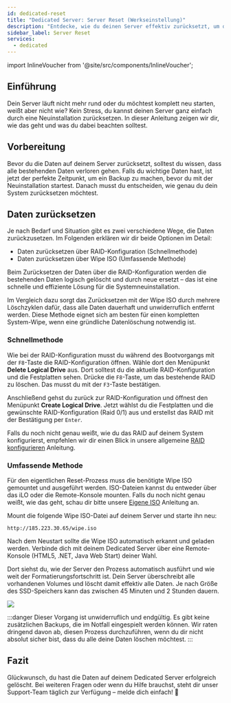 ```yaml
---
id: dedicated-reset
title: "Dedicated Server: Server Reset (Werkseinstellung)"
description: "Entdecke, wie du deinen Server effektiv zurücksetzt, um die Performance wiederherzustellen oder frisch zu starten – inklusive sicherer Datenlöschung → Jetzt mehr erfahren"
sidebar_label: Server Reset
services:
  - dedicated
---
```


import InlineVoucher from '@site/src/components/InlineVoucher';

## Einführung

Dein Server läuft nicht mehr rund oder du möchtest komplett neu starten, weißt aber nicht wie? Kein Stress, du kannst deinen Server ganz einfach durch eine Neuinstallation zurücksetzen. In dieser Anleitung zeigen wir dir, wie das geht und was du dabei beachten solltest.

<InlineVoucher />



## Vorbereitung

Bevor du die Daten auf deinem Server zurücksetzt, solltest du wissen, dass alle bestehenden Daten verloren gehen. Falls du wichtige Daten hast, ist jetzt der perfekte Zeitpunkt, um ein Backup zu machen, bevor du mit der Neuinstallation startest. Danach musst du entscheiden, wie genau du dein System zurücksetzen möchtest.



## Daten zurücksetzen

Je nach Bedarf und Situation gibt es zwei verschiedene Wege, die Daten zurückzusetzen. Im Folgenden erklären wir dir beide Optionen im Detail:

- Daten zurücksetzen über RAID-Konfiguration (Schnellmethode)
- Daten zurücksetzen über Wipe ISO (Umfassende Methode)

Beim Zurücksetzen der Daten über die RAID-Konfiguration werden die bestehenden Daten logisch gelöscht und durch neue ersetzt – das ist eine schnelle und effiziente Lösung für die Systemneuinstallation.

Im Vergleich dazu sorgt das Zurücksetzen mit der Wipe ISO durch mehrere Löschzyklen dafür, dass alle Daten dauerhaft und unwiderruflich entfernt werden. Diese Methode eignet sich am besten für einen kompletten System-Wipe, wenn eine gründliche Datenlöschung notwendig ist.



### Schnellmethode

Wie bei der RAID-Konfiguration musst du während des Bootvorgangs mit der `F8`-Taste die RAID-Konfiguration öffnen. Wähle dort den Menüpunkt **Delete Logical Drive** aus. Dort solltest du die aktuelle RAID-Konfiguration und die Festplatten sehen. Drücke die `F8`-Taste, um das bestehende RAID zu löschen. Das musst du mit der `F3`-Taste bestätigen.

Anschließend gehst du zurück zur RAID-Konfiguration und öffnest den Menüpunkt **Create Logical Drive**. Jetzt wählst du die Festplatten und die gewünschte RAID-Konfiguration (Raid 0/1) aus und erstellst das RAID mit der Bestätigung per `Enter`.

Falls du noch nicht genau weißt, wie du das RAID auf deinem System konfigurierst, empfehlen wir dir einen Blick in unsere allgemeine [RAID konfigurieren](dedicated-raid.md) Anleitung.



### Umfassende Methode

Für den eigentlichen Reset-Prozess muss die benötigte Wipe ISO gemountet und ausgeführt werden. ISO-Dateien kannst du entweder über das iLO oder die Remote-Konsole mounten. Falls du noch nicht genau weißt, wie das geht, schau dir bitte unsere [Eigene ISO](http://localhost:3000/guides/docs/dedicated-iso) Anleitung an.

Mount die folgende Wipe ISO-Datei auf deinem Server und starte ihn neu:


```
http://185.223.30.65/wipe.iso
```

Nach dem Neustart sollte die Wipe ISO automatisch erkannt und geladen werden. Verbinde dich mit deinem Dedicated Server über eine Remote-Konsole (HTML5, .NET, Java Web Start) deiner Wahl.

Dort siehst du, wie der Server den Prozess automatisch ausführt und wie weit der Formatierungsfortschritt ist. Dein Server überschreibt alle vorhandenen Volumes und löscht damit effektiv alle Daten. Je nach Größe des SSD-Speichers kann das zwischen 45 Minuten und 2 Stunden dauern.

![](https://screensaver01.zap-hosting.com/index.php/s/4nfaexaqiK78t6e/preview)



:::danger
Dieser Vorgang ist unwiderruflich und endgültig. Es gibt keine zusätzlichen Backups, die im Notfall eingespielt werden können.
Wir raten dringend davon ab, diesen Prozess durchzuführen, wenn du dir nicht absolut sicher bist, dass du alle deine Daten löschen möchtest.
:::



## Fazit

Glückwunsch, du hast die Daten auf deinem Dedicated Server erfolgreich gelöscht. Bei weiteren Fragen oder wenn du Hilfe brauchst, steht dir unser Support-Team täglich zur Verfügung – melde dich einfach! 🙂

<InlineVoucher />